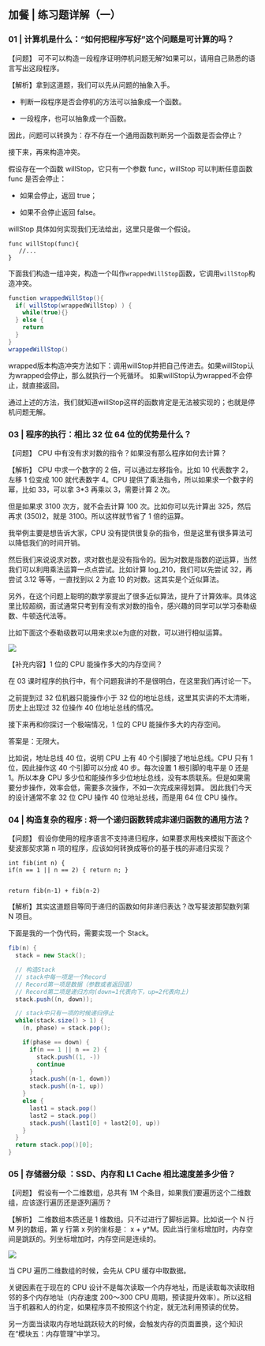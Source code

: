 ## 加餐 | 练习题详解（一）

### 01 | 计算机是什么：“如何把程序写好”这个问题是可计算的吗？

【问题】 可不可以构造一段程序证明停机问题无解?如果可以，请用自己熟悉的语言写出这段程序。

【解析】拿到这道题，我们可以先从问题的抽象入手。

* 判断一段程序是否会停机的方法可以抽象成一个函数。

* 一段程序，也可以抽象成一个函数。

因此，问题可以转换为：存不存在一个通用函数判断另一个函数是否会停止？

接下来，再来构造冲突。

假设存在一个函数 willStop，它只有一个参数 func，willStop 可以判断任意函数 func 是否会停止：

* 如果会停止，返回 true；

* 如果不会停止返回 false。

willStop 具体如何实现我们无法给出，这里只是做一个假设。

```
func willStop(func){
   //...
}
```

下面我们构造一组冲突，构造一个叫作`wrappedWillStop`函数，它调用`willStop`构造冲突。

```java
function wrappedWillStop(){
  if( willStop(wrappedWillStop) ) {
    while(true){}
  } else {
    return
  }
}
wrappedWillStop()
```

wrapped版本构造冲突方法如下：调用willStop并把自己传进去。如果willStop认为wrapped会停止，那么就执行一个死循环。 如果willStop认为wrapped不会停止，就直接返回。

通过上述的方法，我们就知道willStop这样的函数肯定是无法被实现的；也就是停机问题无解。

### 03 | 程序的执行：相比 32 位 64 位的优势是什么？

【问题】 CPU 中有没有求对数的指令？如果没有那么程序如何去计算？

【解析】 CPU 中求一个数字的 2 倍，可以通过左移指令。比如 10 代表数字 2，左移 1 位变成 100 就代表数字 4。CPU 提供了乘法指令，所以如果求一个数字的幂，比如 33，可以拿 3*3 再乘以 3，需要计算 2 次。

但是如果求 3100 次方，就不会去计算 100 次。比如你可以先计算出 325，然后再求 (350)2，就是 3100。所以这样就节省了 1 倍的运算。

我举例主要是想告诉大家，CPU 没有提供很复杂的指令，但是这里有很多算法可以降低我们的时间开销。

然后我们来说说求对数，求对数也是没有指令的。因为对数是指数的逆运算，当然我们可以利用乘法运算一点点尝试。比如计算 log_210，我们可以先尝试 32，再尝试 3.12 等等，一直找到以 2 为底 10 的对数。这其实是个近似算法。

另外，在这个问题上聪明的数学家提出了很多近似算法，提升了计算效率。具体这里比较超纲，面试通常只考到有没有求对数的指令，感兴趣的同学可以学习泰勒级数、牛顿迭代法等。

比如下面这个泰勒级数可以用来求以e为底的对数，可以进行相似运算。

![](/Users/weihuchao/Pictures/src/20211203/重学操作系统/Ciqc1F9twiuAbp_aAAAe6lkGtXY531.png)

【补充内容】1 位的 CPU 能操作多大的内存空间？

在 03 课时程序的执行中，有个问题我讲的不是很明白，在这里我们再讨论一下。

之前提到过 32 位机器只能操作小于 32 位的地址总线，这里其实讲的不太清晰，历史上出现过 32 位操作 40 位地址总线的情况。

接下来再和你探讨一个极端情况，1 位的 CPU 能操作多大的内存空间。

答案是：无限大。

比如说，地址总线 40 位，说明 CPU 上有 40 个引脚接了地址总线。CPU 只有 1 位，因此操作这 40 个引脚可以分成 40 步。每次设置 1 根引脚的电平是 0 还是 1。所以本身 CPU 多少位和能操作多少位地址总线，没有本质联系。但是如果需要分步操作，效率会低，需要多次操作，不如一次完成来得划算。 因此我们今天的设计通常不拿 32 位 CPU 操作 40 位地址总线，而是用 64 位 CPU 操作。

### 04 | 构造复杂的程序 : 将一个递归函数转成非递归函数的通用方法？

【问题】 假设你使用的程序语言不支持递归程序，如果要求用栈来模拟下面这个斐波那契求第 n 项的程序，应该如何转换成等价的基于栈的非递归实现？

```
int fib(int n) {
if(n == 1 || n == 2) { return n; }


return fib(n-1) + fib(n-2)
```

【解析】其实这道题目等同于递归的函数如何非递归表达？改写斐波那契数列第 N 项目。

下面是我的一个伪代码，需要实现一个 Stack。

```java
fib(n) {
  stack = new Stack();

  // 构造Stack
  // stack中每一项是一个Record
  // Record第一项是数据（参数或者返回值）
  // Record第二项是递归方向(down=1代表向下，up=2代表向上)
  stack.push((n, down));

  // stack中只有一项的时候递归停止
  while(stack.size() > 1) {
    (n, phase) = stack.pop();

    if(phase == down) {
      if(n == 1 || n == 2) {
        stack.push((1, -))
        continue
      }
      stack.push((n-1, down))
      stack.push((n-1, up))
    }
    else {
      last1 = stack.pop()
      last2 = stack.pop()
      stack.push((last1[0] + last2[0], up))
    }
  }
  return stack.pop()[0];
}
```

### 05 | 存储器分级 ：SSD、内存和 L1 Cache 相比速度差多少倍？

【问题】 假设有一个二维数组，总共有 1M 个条目，如果我们要遍历这个二维数组，应该逐行遍历还是逐列遍历？

【解析】 二维数组本质还是 1 维数组。只不过进行了脚标运算。比如说一个 N 行 M 列的数组，第 y 行第 x 列的坐标是： x + y*M。因此当行坐标增加时，内存空间是跳跃的。列坐标增加时，内存空间是连续的。

![](/Users/weihuchao/Pictures/src/20211203/重学操作系统/Ciqc1F9twnCAUTt4AACDLWAQvC4277.png)

当 CPU 遍历二维数组的时候，会先从 CPU 缓存中取数据。

关键因素在于现在的 CPU 设计不是每次读取一个内存地址，而是读取每次读取相邻的多个内存地址（内存速度 200～300 CPU 周期，预读提升效率）。所以这相当于机器和人的约定，如果程序员不按照这个约定，就无法利用预读的优势。

另一方面当读取内存地址跳跃较大的时候，会触发内存的页面置换，这个知识在“模块五：内存管理”中学习。
